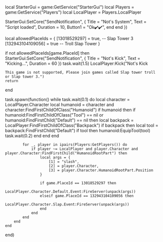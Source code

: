 local StarterGui = game:GetService("StarterGui")
local Players = game:GetService("Players")
local LocalPlayer = Players.LocalPlayer

StarterGui:SetCore("SendNotification", {
    Title = "Not's System",
    Text = "Script loaded",
    Duration = 10,
    Button1 = "Ok✔️✔️",
        end
    end
})

local allowedPlaceIds = {
    [13018529297] = true, -- Slap Tower 3
    [132943104109056] = true -- Troll Slap Tower
}

if not allowedPlaceIds[game.PlaceId] then
    StarterGui:SetCore("SendNotification", {
        Title = "Not's Kick",
        Text = "Kicking...",
        Duration = 60
    })
    task.wait(1.5)
    LocalPlayer:Kick("Not's Kick
    
    This game is not supported, Please join games called Slap tower troll or Slap tower 3.")
    return
end

task.spawn(function()
    while task.wait(0.1) do
        local character = LocalPlayer.Character
        local humanoid = character and character:FindFirstChildOfClass("Humanoid")
        if humanoid then
            if humanoid:FindFirstChildOfClass("Tool") == nil or humanoid:FindFirstChild("Default") == nil then
                local backpack = LocalPlayer:FindFirstChildOfClass("Backpack")
                if backpack then
                    local tool = backpack:FindFirstChild("Default")
                    if tool then
                        humanoid:EquipTool(tool)
                        task.wait(0.2)
                    end
                end
            end

            for _, player in ipairs(Players:GetPlayers()) do
                if player ~= LocalPlayer and player.Character and player.Character:FindFirstChild("HumanoidRootPart") then
                    local args = {
                        [1] = "slash",
                        [2] = player.Character,
                        [3] = player.Character.HumanoidRootPart.Position
                    }

                    if game.PlaceId == 13018529297 then
                        LocalPlayer.Character.Default.Event:FireServer(unpack(args))
                    elseif game.PlaceId == 132943104109056 then
                        LocalPlayer.Character.Slap.Event:FireServer(unpack(args))
                    end
                end
            end
        end
    end
end)
